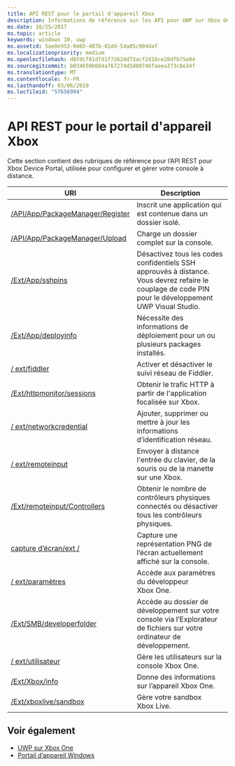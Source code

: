 ```yaml
---
title: API REST pour le portail d'appareil Xbox
description: Informations de référence sur les API pour UWP sur Xbox One.
ms.date: 10/25/2017
ms.topic: article
keywords: windows 10, uwp
ms.assetid: 5ae8e953-0465-487b-81dd-54a85c904daf
ms.localizationpriority: medium
ms.openlocfilehash: d8fdcf01d7d1f72624d73acf2d10ce28dfb75e04
ms.sourcegitcommit: b034650b684a767274d5d88746faeea373c8e34f
ms.translationtype: MT
ms.contentlocale: fr-FR
ms.lasthandoff: 03/06/2019
ms.locfileid: "57656994"
---
```

# <a name="xbox-device-portal-rest-api"></a>API REST pour le portail d'appareil Xbox

Cette section contient des rubriques de référence pour l’API REST pour Xbox Device Portal, utilisée pour configurer et gérer votre console à distance.

| URI        | Description |
|------------|-------------|
|[/API/App/PackageManager/Register](wdp-loose-folder-register-api.md)| Inscrit une application qui est contenue dans un dossier isolé. |
|[/API/App/PackageManager/Upload](wdp-folder-upload.md)| Charge un dossier complet sur la console. |
|[/Ext/App/sshpins](uwp-sshpins-api.md)| Désactivez tous les codes confidentiels SSH approuvés à distance. Vous devrez refaire le couplage de code PIN pour le développement UWP Visual Studio. |
|[/Ext/App/deployinfo](uwp-deployinfo-api.md)| Nécessite des informations de déploiement pour un ou plusieurs packages installés. |
|[/ ext/fiddler](wdp-fiddler-api.md)| Activer et désactiver le suivi réseau de Fiddler. |
|[/Ext/httpmonitor/sessions](wdp-httpMonitor-api.md)| Obtenir le trafic HTTP à partir de l'application focalisée sur Xbox. |
|[/ ext/networkcredential](uwp-networkcredentials-api.md)| Ajouter, supprimer ou mettre à jour les informations d’identification réseau. |
|[/ ext/remoteinput](uwp-remoteinput-api.md)| Envoyer à distance l'entrée du clavier, de la souris ou de la manette sur une Xbox. |
|[/Ext/remoteinput/Controllers](uwp-remoteinput-controllers-api.md)| Obtenir le nombre de contrôleurs physiques connectés ou désactiver tous les contrôleurs physiques. |
|[capture d’écran/ext /](wdp-media-capture-api.md)| Capture une représentation PNG de l’écran actuellement affiché sur la console. |
|[/ ext/paramètres](wdp-xboxsettings-api.md)| Accède aux paramètres du développeur Xbox One. |
|[/Ext/SMB/developerfolder](wdp-smb-api.md)| Accède au dossier de développement sur votre console via l’Explorateur de fichiers sur votre ordinateur de développement. |
|[/ ext/utilisateur](wdp-user-management.md)| Gère les utilisateurs sur la console Xbox One. |
|[/Ext/Xbox/info](wdp-xboxinfo-api.md)| Donne des informations sur l’appareil Xbox One. |
|[/Ext/xboxlive/sandbox](wdp-sandbox-api.md)| Gère votre sandbox Xbox Live. |

## <a name="see-also"></a>Voir également

- [UWP sur Xbox One](index.md)
- [Portail d’appareil Windows](../debug-test-perf/device-portal.md)